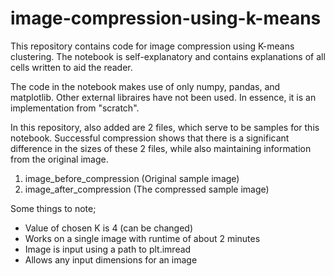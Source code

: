 # image-compression-using-k-means

This repository contains code for image compression using K-means clustering.
The notebook is self-explanatory and contains explanations of all cells written to aid the reader.

The code in the notebook makes use of only numpy, pandas, and matplotlib. Other external libraires have not been used. 
In essence, it is an implementation from "scratch".

In this repository, also added are 2 files, which serve to be samples for this notebook. Successful compression shows that there is a significant difference
in the sizes of these 2 files, while also maintaining information from the original image.
1) image_before_compression (Original sample image)
2) image_after_compression (The compressed sample image)

Some things to note;

- Value of chosen K is 4 (can be changed)
- Works on a single image with runtime of about 2 minutes
- Image is input using a path to plt.imread
- Allows any input dimensions for an image
